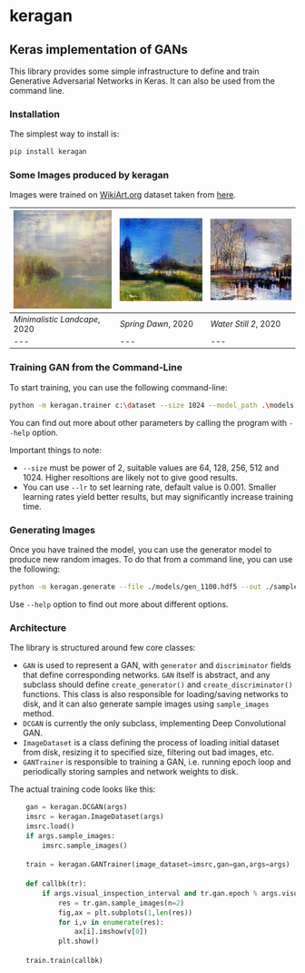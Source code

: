 # keragan

## Keras implementation of GANs

This library provides some simple infrastructure to define and train Generative Adversarial Networks in Keras. It can also be used from the command line.

### Installation

The simplest way to install is:
```bash
pip install keragan
```

### Some Images produced by keragan

Images were trained on [WikiArt.org](http://wikiart.org) dataset taken from [here](https://github.com/cs-chan/ArtGAN/blob/master/WikiArt%20Dataset/README.md).

|![Minimalistic Landscape 1](images/min_landscape_1.jpg)|![Spring Dawn](images/spring_dawn.jpg)|![Still Water 2](images/still_water_2.jpg)|
|---|---|---
| *Minimalistic Landcape*, 2020 | *Spring Dawn*, 2020 | *Water Still 2*, 2020 |
|---|---|---

### Training GAN from the Command-Line

To start training, you can use the following command-line:
```bash
python -m keragan.trainer c:\dataset --size 1024 --model_path .\models --samples_path .\samples --latent_dim 100 --epochs 1000
```

You can find out more about other parameters by calling the program with `--help` option.

Important things to note:
* `--size` must be power of 2, suitable values are 64, 128, 256, 512 and 1024. Higher resoltions are likely not to give good results.
* You can use `--lr` to set learning rate, default value is 0.001. Smaller learning rates yield better results, but may significantly increase training time.

### Generating Images

Once you have trained the model, you can use the generator model to produce new random images. To do that from a command line, you can use the following:

```bash
python -m keragan.generate --file ./models/gen_1100.hdf5 --out ./samples --n 100
```

Use `--help` option to find out more about different options.

### Architecture 

The library is structured around few core classes:
* `GAN` is used to represent a GAN, with `generator` and `discriminator` fields that define corresponding networks. `GAN` itself is abstract, and any subclass should define `create_generator()` and `create_discriminator()` functions. This class is also responsible for loading/saving networks to disk, and it can also generate sample images using `sample_images` method.
* `DCGAN` is currently the only subclass, implementing Deep Convolutional GAN.
* `ImageDataset` is a class defining the process of loading initial dataset from disk, resizing it to specified size, filtering out bad images, etc.
* `GANTrainer` is responsible to training a GAN, i.e. running epoch loop and periodically storing samples and network weights to disk. 

The actual training code looks like this:
```python
    gan = keragan.DCGAN(args)
    imsrc = keragan.ImageDataset(args)
    imsrc.load()
    if args.sample_images:
        imsrc.sample_images()

    train = keragan.GANTrainer(image_dataset=imsrc,gan=gan,args=args)
    
    def callbk(tr):
        if args.visual_inspection_interval and tr.gan.epoch % args.visual_inspection_interval == 0:
            res = tr.gan.sample_images(n=2)
            fig,ax = plt.subplots(1,len(res))
            for i,v in enumerate(res):
                ax[i].imshow(v[0])
            plt.show()

    train.train(callbk)
```
